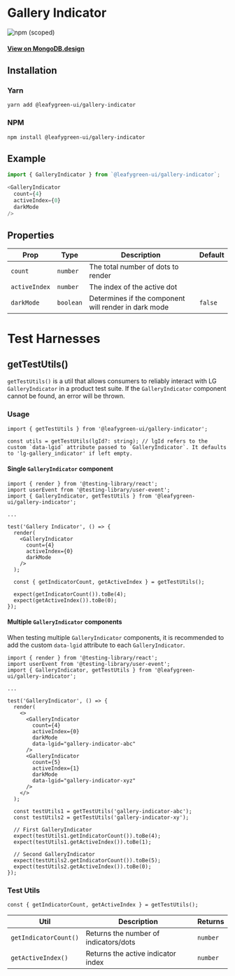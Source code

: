 # Gallery Indicator

![npm (scoped)](https://img.shields.io/npm/v/@leafygreen-ui/gallery-indicator.svg)

#### [View on MongoDB.design](https://www.mongodb.design/component/dots/live-example/)

## Installation

### Yarn

```shell
yarn add @leafygreen-ui/gallery-indicator
```

### NPM

```shell
npm install @leafygreen-ui/gallery-indicator
```

## Example

```js
import { GalleryIndicator } from `@leafygreen-ui/gallery-indicator`;

<GalleryIndicator
  count={4}
  activeIndex={0}
  darkMode
/>

```

## Properties

| Prop          | Type      | Description                                          | Default |
| ------------- | --------- | ---------------------------------------------------- | ------- |
| `count`       | `number`  | The total number of dots to render                   |         |
| `activeIndex` | `number`  | The index of the active dot                          |         |
| `darkMode`    | `boolean` | Determines if the component will render in dark mode | `false` |

# Test Harnesses

## getTestUtils()

`getTestUtils()` is a util that allows consumers to reliably interact with LG `GalleryIndicator` in a product test suite. If the `GalleryIndicator` component cannot be found, an error will be thrown.

### Usage

```tsx
import { getTestUtils } from '@leafygreen-ui/gallery-indicator';

const utils = getTestUtils(lgId?: string); // lgId refers to the custom `data-lgid` attribute passed to `GalleryIndicator`. It defaults to 'lg-gallery_indicator' if left empty.
```

#### Single `GalleryIndicator` component

```tsx
import { render } from '@testing-library/react';
import userEvent from '@testing-library/user-event';
import { GalleryIndicator, getTestUtils } from '@leafygreen-ui/gallery-indicator';

...

test('Gallery Indicator', () => {
  render(
    <GalleryIndicator
      count={4}
      activeIndex={0}
      darkMode
    />
  );

  const { getIndicatorCount, getActiveIndex } = getTestUtils();

  expect(getIndicatorCount()).toBe(4);
  expect(getActiveIndex()).toBe(0);
});
```

#### Multiple `GalleryIndicator` components

When testing multiple `GalleryIndicator` components, it is recommended to add the custom `data-lgid` attribute to each `GalleryIndicator`.

```tsx
import { render } from '@testing-library/react';
import userEvent from '@testing-library/user-event';
import { GalleryIndicator, getTestUtils } from '@leafygreen-ui/gallery-indicator';

...

test('GalleryIndicator', () => {
  render(
    <>
      <GalleryIndicator
        count={4}
        activeIndex={0}
        darkMode
        data-lgid="gallery-indicator-abc"
      />
      <GalleryIndicator
        count={5}
        activeIndex={1}
        darkMode
        data-lgid="gallery-indicator-xyz"
      />
    </>
  );

  const testUtils1 = getTestUtils('gallery-indicator-abc');
  const testUtils2 = getTestUtils('gallery-indicator-xy');

  // First GalleryIndicator
  expect(testUtils1.getIndicatorCount()).toBe(4);
  expect(testUtils1.getActiveIndex()).toBe(1);

  // Second GalleryIndicator
  expect(testUtils2.getIndicatorCount()).toBe(5);
  expect(testUtils2.getActiveIndex()).toBe(0);
});
```

### Test Utils

```tsx
const { getIndicatorCount, getActiveIndex } = getTestUtils();
```

| Util                  | Description                           | Returns  |
| --------------------- | ------------------------------------- | -------- |
| `getIndicatorCount()` | Returns the number of indicators/dots | `number` |
| `getActiveIndex()`    | Returns the active indicator index    | `number` |
